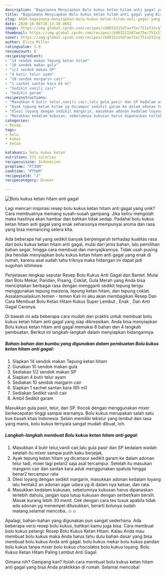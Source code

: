 ```yaml
---
description: "Bagaimana Menyiapkan Bolu kukus ketan hitam anti gagal yang Bisa Manjain Lidah"
title: "Bagaimana Menyiapkan Bolu kukus ketan hitam anti gagal yang Bisa Manjain Lidah"
slug: 4688-bagaimana-menyiapkan-bolu-kukus-ketan-hitam-anti-gagal-yang-bisa-manjain-lidah
date: 2020-10-06T18:13:10.865Z
image: https://img-global.cpcdn.com/recipes/cb9032215d7ae75e/751x532cq70/bolu-kukus-ketan-hitam-anti-gagal-foto-resep-utama.jpg
thumbnail: https://img-global.cpcdn.com/recipes/cb9032215d7ae75e/751x532cq70/bolu-kukus-ketan-hitam-anti-gagal-foto-resep-utama.jpg
cover: https://img-global.cpcdn.com/recipes/cb9032215d7ae75e/751x532cq70/bolu-kukus-ketan-hitam-anti-gagal-foto-resep-utama.jpg
author: Eliza Miller
ratingvalue: 3.8
reviewcount: 8
recipeingredient:
- "14 sendok makan Tepung ketan hitam"
- "10 sendok makan gula"
- "1/2 sendok makan SP"
- "4 butir telur ayam"
- "10 sendok margarin cair"
- "1 sachet santan kara 65 ml"
- "Sedikit vanili cair"
- "Sedikit garam"
recipeinstructions:
- "Masukkan 4 butir telur,vanili cair,lalu gula pasir dan SP kedalam wadah setelah itu mixer sampai putih kaku berjejak,"
- "Ayak tepung ketan hitam yg dicampur sedikit garam ke dalam adonan telur tadi, mixer lagi pelan2 saja asal tercampur. Setelah itu masukan margarin cair dan santan kara aduk menggunakan spatula hingga benar2 tercampur rata"
- "Olesi loyang dengan sedikit margarin, masukkan adonan kedalam loyang lalu hentak2 an adonan agar udara yg di dalam nya keluar, dan rata."
- "Masukkan kedalam kukusan, sebelumnya kukusan harus dipanaskan terlebih dahulu, jangan lupa tutup kukusan dengan serbet/kain bersih. Masak kurang lebih 30 menit. Cek dengan cara tes tusuk apabila tidak ada adonan yg menempel ditusukkan, berarti bolunya sudah matang.selamat mencoba..☺️☺️"
categories:
- Resep
tags:
- bolu
- kukus
- ketan

katakunci: bolu kukus ketan 
nutrition: 271 calories
recipecuisine: Indonesian
preptime: "PT36M"
cooktime: "PT56M"
recipeyield: "2"
recipecategory: Dinner

---
```



![Bolu kukus ketan hitam anti gagal](https://img-global.cpcdn.com/recipes/cb9032215d7ae75e/751x532cq70/bolu-kukus-ketan-hitam-anti-gagal-foto-resep-utama.jpg)

Lagi mencari inspirasi resep bolu kukus ketan hitam anti gagal yang unik? Cara membuatnya memang susah-susah gampang. Jika keliru mengolah maka hasilnya akan hambar dan bahkan tidak sedap. Padahal bolu kukus ketan hitam anti gagal yang enak seharusnya mempunyai aroma dan rasa yang bisa memancing selera kita.

Ada beberapa hal yang sedikit banyak berpengaruh terhadap kualitas rasa dari bolu kukus ketan hitam anti gagal, mulai dari jenis bahan, lalu pemilihan bahan segar, hingga cara membuat dan menyajikannya. Tidak usah pusing jika hendak menyiapkan bolu kukus ketan hitam anti gagal yang enak di rumah, karena asal sudah tahu triknya maka hidangan ini dapat jadi suguhan istimewa.

Penjelasan lengkap seputar Resep Bolu Kukus Anti Gagal dan Bantet. Mulai dari Bolu Mekar, Pandan, Pisang, Coklat, Gula Merah yang Anda bisa menciptakan berbagai rasa dengan mengganti sedikit tepung terigu menggunakan tepung maizena, tepung ketan hitam, dan tepung coklat. Assalamualaikum temen - temen Kali ini aku akan membagikan Resep Dan Cara Membuat Bolu Ketan Hitam Kukus Super Lembut , Enak , Dan Anti Gagal Caranya.


Di bawah ini ada beberapa cara mudah dan praktis untuk membuat bolu kukus ketan hitam anti gagal yang siap dikreasikan. Anda bisa menyiapkan Bolu kukus ketan hitam anti gagal memakai 8 bahan dan 4 langkah pembuatan. Berikut ini langkah-langkah dalam menyiapkan hidangannya.

<!--inarticleads1-->

##### Bahan-bahan dan bumbu yang digunakan dalam pembuatan Bolu kukus ketan hitam anti gagal:

1. Siapkan 14 sendok makan Tepung ketan hitam
1. Gunakan 10 sendok makan gula
1. Sediakan 1/2 sendok makan SP
1. Siapkan 4 butir telur ayam
1. Sediakan 10 sendok margarin cair
1. Siapkan 1 sachet santan kara (65 ml)
1. Sediakan Sedikit vanili cair
1. Ambil Sedikit garam


Masukkan gula pasir, telur, dan SP. Kocok dengan menggunakan mixer berkecepatan tinggi sampai warnanya. Bolu kukus merupakan salah satu kue basah khas Indonesia. Selain memiliki tekstur yang lembut dan rasa yang manis, bolu kukus ternyata sangat mudah dibuat, loh. 

<!--inarticleads2-->

##### Langkah-langkah membuat Bolu kukus ketan hitam anti gagal:

1. Masukkan 4 butir telur,vanili cair,lalu gula pasir dan SP kedalam wadah setelah itu mixer sampai putih kaku berjejak,
1. Ayak tepung ketan hitam yg dicampur sedikit garam ke dalam adonan telur tadi, mixer lagi pelan2 saja asal tercampur. Setelah itu masukan margarin cair dan santan kara aduk menggunakan spatula hingga benar2 tercampur rata
1. Olesi loyang dengan sedikit margarin, masukkan adonan kedalam loyang lalu hentak2 an adonan agar udara yg di dalam nya keluar, dan rata.
1. Masukkan kedalam kukusan, sebelumnya kukusan harus dipanaskan terlebih dahulu, jangan lupa tutup kukusan dengan serbet/kain bersih. Masak kurang lebih 30 menit. Cek dengan cara tes tusuk apabila tidak ada adonan yg menempel ditusukkan, berarti bolunya sudah matang.selamat mencoba..☺️☺️


Apalagi, bahan-bahan yang digunakan pun sangat sederhana. Ada beberapa versi resep bolu kukus, bahkan kamu juga bisa. Cara membuat bolu kukus pelangi: Resep Bolu Kukus Ketan Hitam. Kalau Anda mau membuat bolu kukus maka Anda harus tahu dulu bahan dasar yang bisa membuat bolu kukus Anda anti gagal. bolu kukus mekar bolu kukus pandan bolu kukus tanpa mixer bolu kukus chocolatos bolu kukus loyang. Bolu Kukus Ketan Hitam Paling Lembut Anti Gagal. 

Gimana nih? Gampang kan? Itulah cara membuat bolu kukus ketan hitam anti gagal yang bisa Anda praktikkan di rumah. Selamat mencoba!
